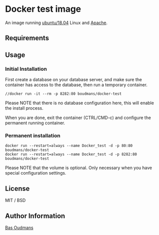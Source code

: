 # Docker test image

An image running [ubuntu/18.04](https://hub.docker.com/_/ubuntu/) Linux and [Apache](https://httpd.apache.org/).

## Requirements



## Usage

### Initial Installation

First create a database on your database server, and make sure the container has access to the database, then run a temporary container.

	//docker run -it --rm -p 8282:80 boudmans/docker-test

Please NOTE that there is no database configuration here, this will enable the install process.

When you are done, exit the container (CTRL/CMD-c) and configure the permanent running container.

### Permanent installation

    docker run --restart=always --name Docker_test -d -p 80:80 boudmans/docker-test
	docker run --restart=always --name Docker_test -d -p 8282:80 boudmans/docker-test

Please NOTE that the volume is optional. Only necessary when you have special configuration settings.

## License

MIT / BSD

## Author Information

[Bas Oudmans](http://www.oudmans.nl/)
